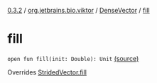 [0.3.2](../../index.md) / [org.jetbrains.bio.viktor](../index.md) / [DenseVector](index.md) / [fill](.)

# fill

`open fun fill(init: Double): Unit` [(source)](https://github.com/JetBrains-Research/viktor/blob/0.3.2/src/main/kotlin/org/jetbrains/bio/viktor/DenseVector.kt#L13)

Overrides [StridedVector.fill](../-strided-vector/fill.md)

